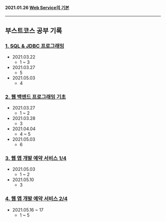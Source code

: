 #### 2021.01.26 [Web Service의 기본](https://github.com/LAH1203/Study_JavaSpring/blob/main/lah1203/Web%20service%EC%9D%98%20%EA%B8%B0%EB%B3%B8.md)

---

## 부스트코스 공부 기록

### [1. SQL & JDBC 프로그래밍](https://github.com/LAH1203/Study_JavaSpring/tree/main/lah1203/1.%20SQL%20%26%20JDBC%20%ED%94%84%EB%A1%9C%EA%B7%B8%EB%9E%98%EB%B0%8D)
- 2021.03.22
  - 1 ~ 3
- 2021.03.27
  - 5
- 2021.05.03
  - 4

### [2. 웹 백엔드 프로그래밍 기초](https://github.com/LAH1203/Study_JavaSpring/tree/main/lah1203/2.%20%EC%9B%B9%20%EB%B0%B1%EC%97%94%EB%93%9C%20%ED%94%84%EB%A1%9C%EA%B7%B8%EB%9E%98%EB%B0%8D%20%EA%B8%B0%EC%B4%88)
- 2021.03.27
  - 1 ~ 2
- 2021.03.28
  - 3
- 2021.04.04
  - 4 ~ 5
- 2021.05.03
  - 6

### [3. 웹 앱 개발 예약 서비스 1/4](https://github.com/LAH1203/Study_JavaSpring/tree/main/lah1203/3.%20%EC%9B%B9%20%EC%95%B1%20%EA%B0%9C%EB%B0%9C%20%EC%98%88%EC%95%BD%20%EC%84%9C%EB%B9%84%EC%8A%A4%20-%201)
- 2021.05.03
  - 1 ~ 2
- 2021.05.10
  - 3

### [4. 웹 앱 개발 예약 서비스 2/4](https://github.com/LAH1203/Study_JavaSpring/tree/main/lah1203/4.%20%EC%9B%B9%20%EC%95%B1%20%EA%B0%9C%EB%B0%9C%20%EC%98%88%EC%95%BD%20%EC%84%9C%EB%B9%84%EC%8A%A4%20-%202)
- 2021.05.16 ~ 17
  - 1 ~ 5

